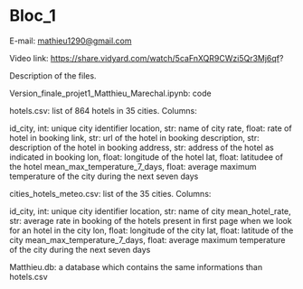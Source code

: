 # Bloc_1

E-mail: mathieu1290@gmail.com

Video link: https://share.vidyard.com/watch/5caFnXQR9CWzi5Qr3Mj6qf?

Description of the files.

Version_finale_projet1_Matthieu_Marechal.ipynb: code

hotels.csv: list of 864 hotels in 35 cities. Columns:

id_city, int: unique city identifier location, str: name of city rate, float: rate of hotel in booking link, str: url of the hotel in booking description, str: description of the hotel in booking address, str: address of the hotel as indicated in booking lon, float: longitude of the hotel lat, float: latitudee of the hotel mean_max_temperature_7_days, float: average maximum temperature of the city during the next seven days

cities_hotels_meteo.csv: list of the 35 cities. Columns:

id_city, int: unique city identifier location, str: name of city mean_hotel_rate, str: average rate in booking of the hotels present in first page when we look for an hotel in the city lon, float: longitude of the city lat, float: latitude of the city mean_max_temperature_7_days, float: average maximum temperature of the city during the next seven days

Matthieu.db: a database which contains the same informations than hotels.csv
